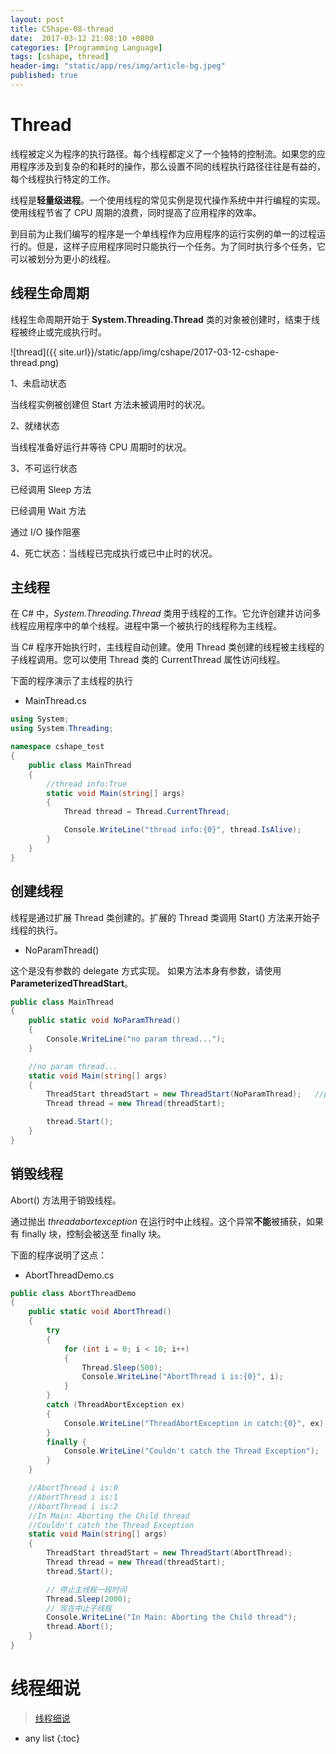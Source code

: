 ```yaml
---
layout: post
title: CShape-08-thread
date:  2017-03-12 21:08:10 +0800
categories: [Programming Language]
tags: [cshape, thread]
header-img: "static/app/res/img/article-bg.jpeg"
published: true
---
```



# Thread

线程被定义为程序的执行路径。每个线程都定义了一个独特的控制流。如果您的应用程序涉及到复杂的和耗时的操作，那么设置不同的线程执行路径往往是有益的，每个线程执行特定的工作。

线程是**轻量级进程**。一个使用线程的常见实例是现代操作系统中并行编程的实现。使用线程节省了 CPU 周期的浪费，同时提高了应用程序的效率。

到目前为止我们编写的程序是一个单线程作为应用程序的运行实例的单一的过程运行的。但是，这样子应用程序同时只能执行一个任务。为了同时执行多个任务，它可以被划分为更小的线程。


## 线程生命周期

线程生命周期开始于 **System.Threading.Thread** 类的对象被创建时，结束于线程被终止或完成执行时。

![thread]({{ site.url}}/static/app/img/cshape/2017-03-12-cshape-thread.png)

1、未启动状态

当线程实例被创建但 Start 方法未被调用时的状况。

2、就绪状态

当线程准备好运行并等待 CPU 周期时的状况。

3、不可运行状态

已经调用 Sleep 方法

已经调用 Wait 方法

通过 I/O 操作阻塞

4、死亡状态：当线程已完成执行或已中止时的状况。


## 主线程

在 C# 中，*System.Threading.Thread* 类用于线程的工作。它允许创建并访问多线程应用程序中的单个线程。进程中第一个被执行的线程称为主线程。

当 C# 程序开始执行时，主线程自动创建。使用 Thread 类创建的线程被主线程的子线程调用。您可以使用 Thread 类的 CurrentThread 属性访问线程。

下面的程序演示了主线程的执行

- MainThread.cs

```c#
using System;
using System.Threading;

namespace cshape_test
{
	public class MainThread
	{
		//thread info:True
		static void Main(string[] args)
		{
			Thread thread = Thread.CurrentThread;

			Console.WriteLine("thread info:{0}", thread.IsAlive);
		}
	}
}
```

## 创建线程

线程是通过扩展 Thread 类创建的。扩展的 Thread 类调用 Start() 方法来开始子线程的执行。


- NoParamThread()
 
这个是没有参数的 delegate 方式实现。 如果方法本身有参数，请使用 **ParameterizedThreadStart**。 

```c#
public class MainThread
{
    public static void NoParamThread()
    {
        Console.WriteLine("no param thread...");
    }

    //no param thread...
    static void Main(string[] args)
    {
        ThreadStart threadStart = new ThreadStart(NoParamThread);	//public delegate void ThreadStart();
        Thread thread = new Thread(threadStart);

        thread.Start();
    }
}
```

## 销毁线程

Abort() 方法用于销毁线程。

通过抛出 *threadabortexception* 在运行时中止线程。这个异常**不能**被捕获，如果有 finally 块，控制会被送至 finally 块。

下面的程序说明了这点：


- AbortThreadDemo.cs

```c#
public class AbortThreadDemo
{
    public static void AbortThread()
    {
        try
        {
            for (int i = 0; i < 10; i++)
            {
                Thread.Sleep(500);
                Console.WriteLine("AbortThread i is:{0}", i);
            }
        }
        catch (ThreadAbortException ex)
        {
            Console.WriteLine("ThreadAbortException in catch:{0}", ex);
        }
        finally {
            Console.WriteLine("Couldn't catch the Thread Exception");
        }
    }

    //AbortThread i is:0
    //AbortThread i is:1
    //AbortThread i is:2
    //In Main: Aborting the Child thread
    //Couldn't catch the Thread Exception
    static void Main(string[] args)
    {
        ThreadStart threadStart = new ThreadStart(AbortThread);	
        Thread thread = new Thread(threadStart);
        thread.Start();

        // 停止主线程一段时间
        Thread.Sleep(2000);
        // 现在中止子线程
        Console.WriteLine("In Main: Aborting the Child thread");
        thread.Abort();
    }
}
```

# 线程细说

> [线程细说](http://www.cnblogs.com/leslies2/archive/2012/02/07/2310495.html)

* any list
{:toc}





